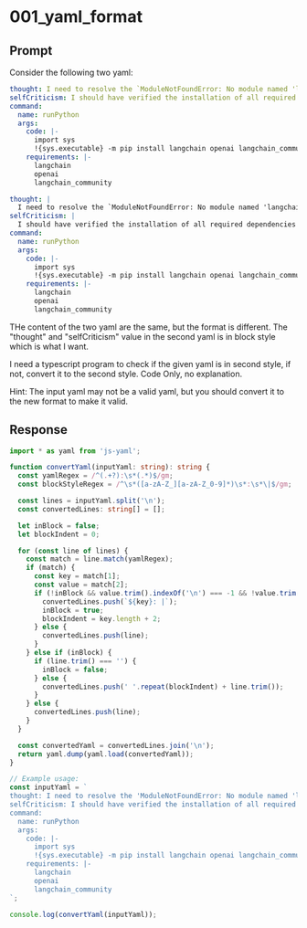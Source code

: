 # 001_yaml_format

## Prompt

Consider the following two yaml:

```yaml
thought: I need to resolve the `ModuleNotFoundError: No module named 'langchain_community'` error by ensuring that all necessary dependencies are correctly installed.
selfCriticism: I should have verified the installation of all required dependencies before running the code.
command:
  name: runPython
  args:
    code: |-
      import sys
      !{sys.executable} -m pip install langchain openai langchain_community
    requirements: |-
      langchain
      openai
      langchain_community
```

```yaml
thought: |
  I need to resolve the `ModuleNotFoundError: No module named 'langchain_community'` error by ensuring that all necessary dependencies are correctly installed.
selfCriticism: |
  I should have verified the installation of all required dependencies before running the code.
command:
  name: runPython
  args:
    code: |-
      import sys
      !{sys.executable} -m pip install langchain openai langchain_community
    requirements: |-
      langchain
      openai
      langchain_community
```

THe content of the two yaml are the same, but the format is different. The "thought" and "selfCriticism" value in the second yaml is in block style which is what I want. 

I need a typescript program to check if the given yaml is in second style, if not, convert it to the second style. Code Only, no explanation.

Hint: The input yaml may not be a valid yaml, but you should convert it to the new format to make it valid.

## Response

```typescript
import * as yaml from 'js-yaml';

function convertYaml(inputYaml: string): string {
  const yamlRegex = /^(.+?):\s*(.*)$/gm;
  const blockStyleRegex = /^\s*([a-zA-Z_][a-zA-Z_0-9]*)\s*:\s*\|$/gm;

  const lines = inputYaml.split('\n');
  const convertedLines: string[] = [];

  let inBlock = false;
  let blockIndent = 0;

  for (const line of lines) {
    const match = line.match(yamlRegex);
    if (match) {
      const key = match[1];
      const value = match[2];
      if (!inBlock && value.trim().indexOf('\n') === -1 && !value.trim().startsWith('|')) {
        convertedLines.push(`${key}: |`);
        inBlock = true;
        blockIndent = key.length + 2;
      } else {
        convertedLines.push(line);
      }
    } else if (inBlock) {
      if (line.trim() === '') {
        inBlock = false;
      } else {
        convertedLines.push(' '.repeat(blockIndent) + line.trim());
      }
    } else {
      convertedLines.push(line);
    }
  }

  const convertedYaml = convertedLines.join('\n');
  return yaml.dump(yaml.load(convertedYaml));
}

// Example usage:
const inputYaml = `
thought: I need to resolve the 'ModuleNotFoundError: No module named 'langchain_community'' error by ensuring that all necessary dependencies are correctly installed.
selfCriticism: I should have verified the installation of all required dependencies before running the code.
command:
  name: runPython
  args:
    code: |-
      import sys
      !{sys.executable} -m pip install langchain openai langchain_community
    requirements: |-
      langchain
      openai
      langchain_community
`;

console.log(convertYaml(inputYaml));
```

